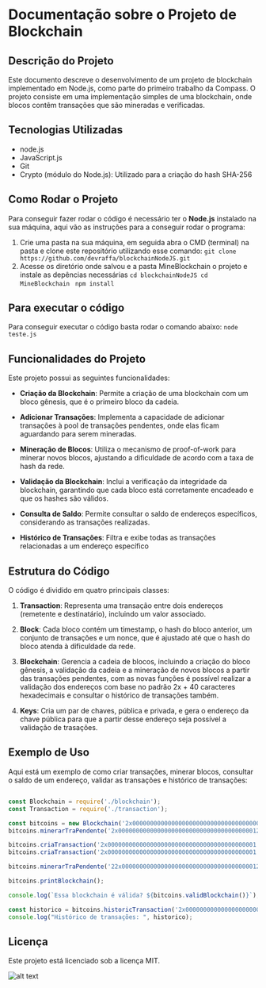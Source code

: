 # Documentação sobre o Projeto de Blockchain
## Descrição do Projeto 

Este documento descreve o desenvolvimento de um projeto de blockchain implementado em Node.js, como parte do primeiro trabalho da Compass. O projeto consiste em uma implementação simples de uma blockchain, onde blocos contêm transações que são mineradas e verificadas.

## Tecnologias Utilizadas
- node.js
- JavaScript.js 
- Git
- Crypto (módulo do Node.js): Utilizado para a criação do hash SHA-256

## Como Rodar o Projeto
Para conseguir fazer rodar o código é necessário ter o **Node.js** instalado na sua máquina, aqui vão as instruções para a conseguir rodar o programa:

1. Crie uma pasta na sua máquina, em seguida abra o CMD (terminal) na pasta e clone este repositório utilizando esse comando:
`git clone https://github.com/devraffa/blockchainNodeJS.git`
2. Acesse os diretório onde salvou e a pasta MineBlockchain o projeto e instale as depências necessárias
   `cd blockchainNodeJS cd MineBlockchain `
   ` npm install `

## Para executar o código 

Para conseguir executar o código basta rodar o comando abaixo:
`node teste.js`

## Funcionalidades do Projeto

Este projeto possui as seguintes funcionalidades:

- **Criação da Blockchain**: Permite a criação de uma blockchain com um bloco gênesis, que é o primeiro bloco da cadeia.
  
- **Adicionar Transações**: Implementa a capacidade de adicionar transações à pool de transações pendentes, onde elas ficam aguardando para serem mineradas.
  
- **Mineração de Blocos**: Utiliza o mecanismo de proof-of-work para minerar novos blocos, ajustando a dificuldade de acordo com a taxa de hash da rede.

- **Validação da Blockchain**: Inclui a verificação da integridade da blockchain, garantindo que cada bloco está corretamente encadeado e que os hashes são válidos.

- **Consulta de Saldo**: Permite consultar o saldo de endereços específicos, considerando as transações realizadas.

- **Histórico de Transações**: Filtra e exibe todas as transações relacionadas a um endereço específico

## Estrutura do Código

O código é dividido em quatro principais classes:

1. **Transaction**: Representa uma transação entre dois endereços (remetente e destinatário), incluindo um valor associado.
  
2. **Block**: Cada bloco contém um timestamp, o hash do bloco anterior, um conjunto de transações e um nonce, que é ajustado até que o hash do bloco atenda à dificuldade da rede.

3. **Blockchain**: Gerencia a cadeia de blocos, incluindo a criação do bloco gênesis, a validação da cadeia e a mineração de novos blocos a partir das transações pendentes, com as novas funções é possível realizar a validação dos endereços com base no padrão 2x + 40 caracteres hexadecimais e consultar o histórico de transações também.

4. **Keys**: Cria um par de chaves, pública e privada, e gera o endereço da chave pública para que a partir desse endereço seja possível a validação de trasações.

## Exemplo de Uso

Aqui está um exemplo de como criar transações, minerar blocos, consultar o saldo de um endereço, validar as transações e histórico de transações:

``` javascript

const Blockchain = require('./blockchain');
const Transaction = require('./transaction');

const bitcoins = new Blockchain('2x000000000000000000000000000000000000000001');
bitcoins.minerarTraPendente('2x000000000000000000000000000000000000001234');

bitcoins.criaTransaction('2x000000000000000000000000000000000000000001', '2x000000000000000000000000000000000000000002', 20); 
bitcoins.criaTransaction('2x000000000000000000000000000000000000000001', '2x000000000000000000000000000000000000000004', 40); 

bitcoins.minerarTraPendente('22x000000000000000000000000000000000000012345');

bitcoins.printBlockchain();

console.log(`Essa blockchain é válida? ${bitcoins.validBlockchain()}`);

const historico = bitcoins.historicTransaction('2x000000000000000000000000000000000000000001');
console.log("Histórico de transações: ", historico);

```


## Licença 
Este projeto está licenciado sob a licença MIT.

![alt text](https://novojorbras.com.br/images/noticias/16014/19041851_compass.uo.jpg.jpg)
